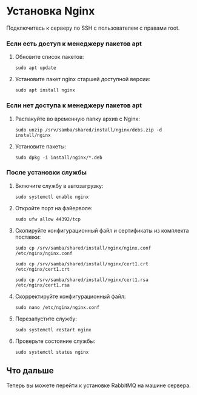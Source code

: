 # Установка Nginx 

Подключитесь к серверу по SSH с пользователем с правами root. 

### Если есть доступ к менеджеру пакетов apt
1.	Обновите список пакетов:
    ```
    sudo apt update
    ```
1.	Установите пакет nginx старшей доступной версии:
    ```
    sudo apt install nginx
    ```

### Если нет доступа к менеджеру пакетов apt
1.	Распакуйте во временную папку архив с Nginx:
    ```
    sudo unzip /srv/samba/shared/install/nginx/debs.zip -d install/nginx
    ```
1.	Установите пакеты:
    ```
    sudo dpkg -i install/nginx/*.deb
    ```

### После установки службы
1. Включите службу в автозагрузку:
   ```
   sudo systemctl enable nginx
   ```
1. Откройте порт на файерволе:
   ```
   sudo ufw allow 44392/tcp
   ```
1. Скопируйте конфигурационный файл и сертификаты из комплекта поставки:
   ```
   sudo cp /srv/samba/shared/install/nginx/nginx.conf /etc/nginx/nginx.conf
   ```
   ```
   sudo cp /srv/samba/shared/install/nginx/cert1.crt /etc/nginx/cert1.crt
   ```
   ```
   sudo cp /srv/samba/shared/install/nginx/cert1.rsa /etc/nginx/cert1.rsa
   ```
1. Скорректируйте конфигурационный файл:
   ```
   sudo nano /etc/nginx/nginx.conf
   ```
1. Перезапустите службу:
   ```
   sudo systemctl restart nginx
   ```
1. Проверьте состояние службы:
   ```
   sudo systemctl status nginx
   ```

## Что дальше

Теперь вы можете перейти к установке RabbitMQ на машине сервера.
